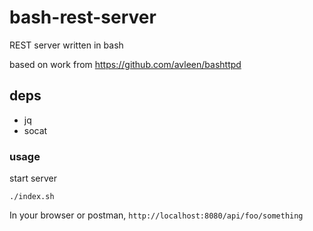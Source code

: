 # bash-rest-server
REST server written in bash

based on work from https://github.com/avleen/bashttpd

## deps
- jq
- socat

### usage

start server
```
./index.sh
```

In your browser or postman, `http://localhost:8080/api/foo/something`
